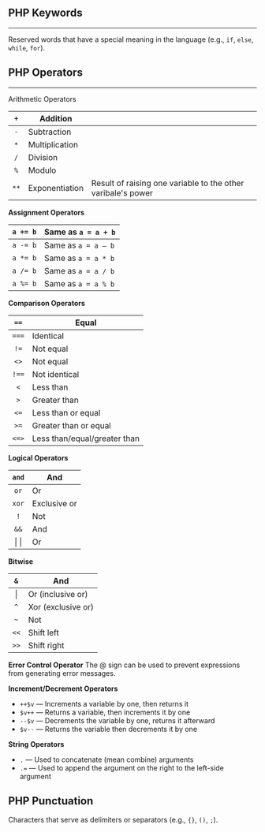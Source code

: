 ## PHP Keywords
---
Reserved words that have a special meaning in the language (e.g., `if`, `else`, `while`, `for`).

## PHP Operators
---

Arithmetic Operators

| `+`  | Addition       |                                                              |
| :--: | -------------- | ------------------------------------------------------------ |
| `-`  | Subtraction    |                                                              |
| `*`  | Multiplication |                                                              |
| `/`  | Division       |                                                              |
| `%`  | Modulo         |                                                              |
| `**` | Exponentiation | Result of raising one variable to the other varibale's power |

**Assignment Operators**

| `a += b` | Same as `a = a + b` |
| -------- | ------------------- |
| `a -= b` | Same as `a = a – b` |
| `a *= b` | Same as `a = a * b` |
| `a /= b` | Same as `a = a / b` |
| `a %= b` | Same as `a = a % b` |

**Comparison Operators**

| `==`  | Equal                        |
| :---: | ---------------------------- |
| `===` | Identical                    |
| `!=`  | Not equal                    |
| `<>`  | Not equal                    |
| `!==` | Not identical                |
|  `<`  | Less than                    |
|  `>`  | Greater than                 |
| `<=`  | Less than or equal           |
| `>=`  | Greater than or equal        |
| `<=>` | Less than/equal/greater than |

**Logical Operators**

| `and` | And          |
| :---: | ------------ |
| `or`  | Or           |
| `xor` | Exclusive or |
|  `!`  | Not          |
| `&&`  | And          |
| \| \| | Or           |

**Bitwise** 

| `&`  | And                |
| :--: | ------------------ |
|  \|  | Or (inclusive or)  |
| `^`  | Xor (exclusive or) |
| `~`  | Not                |
| `<<` | Shift left         |
| `>>` | Shift right        |

**Error Control Operator**
The @ sign can be used to prevent expressions from generating error messages.

**Increment/Decrement Operators**
- `++$v` — Increments a variable by one, then returns it
- `$v++` — Returns a variable, then increments it by one
- `--$v` — Decrements the variable by one, returns it afterward
- `$v--` — Returns the variable then decrements it by one

**String Operators**
- `.` — Used to concatenate (mean combine) arguments
- `.=` — Used to append the argument on the right to the left-side argument

## PHP Punctuation
Characters that serve as delimiters or separators (e.g., `{}`, `()`, `;`).